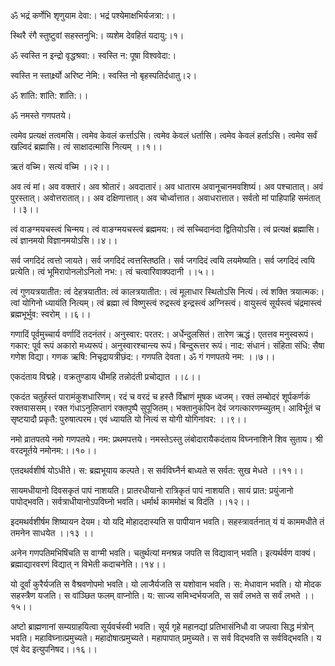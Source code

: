 ॐ भद्रं कर्णेभि शृणुयाम देवा:। भद्रं पश्येमाक्षभिर्यजत्रा:।।

स्थिरै रंगै स्तुष्टुवां सहस्तनुभि:। व्यशेम देवहितं यदायु:।१।



ॐ स्वस्ति न इन्द्रो वृद्धश्रवा:। स्वस्ति न: पूषा विश्ववेदा:।

स्वस्ति न स्तार्क्ष्र्यो अरिष्ट नेमि:। स्वस्ति नो बृहस्पतिर्दधातु।२।

ॐ शांति: शांति: शांति:।।



ॐ नमस्ते गणपतये।



त्वमेव प्रत्यक्षं तत्वमसि। त्वमेव केवलं कर्त्ताऽसि। त्वमेव केवलं धर्तासि।  त्वमेव केवलं हर्ताऽसि। त्वमेव सर्वं खल्विदं ब्रह्मासि। त्वं साक्षादत्मासि नित्यम् ।।१।।



ऋतं वच्मि। सत्यं वच्मि ।।२।।



अव त्वं मां। अव वक्तारं। अव श्रोतारं। अवदातारं। अव धातारम अवानूचानमवशिष्यं। अव पश्चातात्। अवं पुरस्तात्। अवोत्तरातात्।। अव दक्षिणात्तात्। अव चोर्ध्वात्तात। अवाधरात्तात। सर्वतो मां पाहिपाहि समंतात् ।।३।।



त्वं वाङग्मयचस्त्वं चिन्मय। त्वं वाङग्मयचस्त्वं ब्रह्ममय:। त्वं सच्चिदानंदा द्वितियोऽसि। त्वं प्रत्यक्षं ब्रह्मासि। त्वं ज्ञानमयो विज्ञानमयोऽसि।।४।।



सर्व जगदि‍दं त्वत्तो जायते। सर्व जगदिदं त्वत्तस्तिष्ठति। सर्व जगदिदं त्वयि लयमेष्यति। सर्व जगदिदं त्वयि प्रत्येति। त्वं भूमिरापोनलोऽनिलो नभ:। त्वं चत्वारिवाक्पदानी ।।५।।



त्वं गुणयत्रयातीत:  त्वं देहत्रयातीत: त्वं कालत्रयातीत:। त्वं मूलाधार स्थितोऽसि नित्यं। त्वं शक्ति त्रयात्मक:। त्वां योगिनो ध्यायंति नित्यम्। त्वं ब्रह्मा त्वं विष्णुस्त्वं रुद्रस्त्वं इन्द्रस्त्वं अग्निस्त्वं। वायुस्त्वं सूर्यस्त्वं चंद्रमास्त्वं ब्रह्मभूर्भुव: स्वरोम् ।।६।।



गणादिं पूर्वमुच्चार्य वर्णादिं तदनंतरं। अनुस्वार: परतर:। अर्धेन्दुलसितं। तारेण ऋद्धं। एतत्तव मनुस्वरूपं। गकार: पूर्व रूपं अकारो मध्यरूपं। अनुस्वारश्चान्त्य रूपं। बिन्दुरूत्तर रूपं। नाद: संधानं। संहिता संधि: सैषा गणेश विद्या। गणक ऋषि: निचृद्रायत्रीछंद:। ग‍णपति देवता। ॐ गं गणपतये नम: ।।७।।



एकदंताय विद्महे। वक्रतुण्डाय धीमहि तन्नोदंती प्रचोद्यात ।।८।।



एकदंत चतुर्हस्तं पारामंकुशधारिणम्। रदं च वरदं च हस्तै र्विभ्राणं मूषक ध्वजम्। रक्तं लम्बोदरं शूर्पकर्णकं रक्तवाससम्। रक्त गंधाऽनुलिप्तागं रक्तपुष्पै सुपूजितम्। भक्तानुकंपिन देवं जगत्कारणम्च्युतम्। आविर्भूतं च सृष्टयादौ प्रकृतै: पुरुषात्परम। एवं ध्यायति यो नित्यं स योगी योगिनांवर: ।।९।।



नमो व्रातपतये नमो गणपतये। नम: प्रथमपत्तये। नमस्तेऽस्तु लंबोदारायैकदंताय विघ्ननाशिने शिव सुताय। श्री वरदमूर्तये नमोनम:।।१०।।



एतदथर्वशीर्ष योऽधीते। स: ब्रह्मभूयाय कल्पते। स सर्वविघ्नैर्न बाध्यते स सर्वत: सुख मेधते ।।११।।



सायमधीयानो दिवसकृतं पापं नाशयति। प्रातरधीयानो रात्रिकृतं पापं नाशयति। सायं प्रात: प्रयुंजानो पापोद्‍भवति। सर्वत्राधीयानोऽपविघ्नो भवति। धर्मार्थ काममोक्षं च विदंति ।।१२।।



इदमथर्वशीर्षम शिष्यायन देयम। यो यदि मोहाददास्यति स पापीयान भवति। सहस्त्रावर्तनात् यं यं काममधीते तं तमनेन साधयेत ।।१३ ।।



अनेन गणपतिमभिषिं‍चति स वाग्मी भ‍वति। चतुर्थत्यां मनश्रन्न जपति स विद्यावान् भवति। इत्यर्थर्वण वाक्यं। ब्रह्माद्यारवरणं विद्यात् न विभेती कदाचनेति।।१४।।



यो दूर्वां कुरैर्यजति स वैश्रवणोपमो भवति। यो लाजैर्यजति स यशोवान भवति। स: मेधावान भवति। यो मोदक सहस्त्रैण यजति। स वांञ्छित फलम् वाप्नोति। य: साज्य समिभ्दर्भयजति, स सर्वं लभते स सर्वं लभते ।।१५।।



अष्टो ब्राह्मणानां सम्यग्राहयित्वा सूर्यवर्चस्वी भवति। सूर्य गृहे महानद्यां प्रतिभासंनिधौ वा जपत्वा सिद्ध मंत्रोन् भवति। महाविघ्नात्प्रमुच्यते। महादोषात्प्रमुच्यते। महापापात् प्रमुच्यते। स सर्व विद्भवति स सर्वविद्भवति। य एवं वेद इत्युपनिषद।।१६।।
